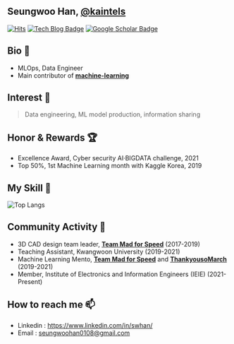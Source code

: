 ## Seungwoo Han, [@kaintels](https://github.com/kaintels)
[![Hits](https://hits.seeyoufarm.com/api/count/incr/badge.svg?url=https%3A%2F%2Fgithub.com%2FKaintels&)](https://hits.seeyoufarm.com)
[![Tech Blog Badge](http://img.shields.io/badge/-Tech%20blog-black?style=flat-square&logo=github&link=https://swhme.tistory.com/)](https://swhme.tistory.com/)
[![Google Scholar Badge](https://img.shields.io/badge/-Scholar-4285f4?style=flat-square&logo=google-scholar&logoColor=white&link=https://scholar.google.com/citations?user=NWbfyKYAAAAJ&hl)](https://scholar.google.com/citations?user=NWbfyKYAAAAJ&hl)

## Bio 📘 
- MLOps, Data Engineer
- Main contributor of [**machine-learning**](https://github.com/teddylee777/machine-learning)

## Interest 🔎
> Data engineering, ML model production, information sharing

## Honor & Rewards 🏆
- Excellence Award, Cyber security AI·BIGDATA challenge, 2021
- Top 50%, 1st Machine Learning month with Kaggle Korea, 2019

## My Skill 📙
![Top Langs](https://github-readme-stats.vercel.app/api/top-langs/?username=kaintels&hide=scss,html,css,jupyter%20notebook&layout=compact&langs_count=10)

## Community Activity 👯

- 3D CAD design team leader, [**Team Mad for Speed**](https://www.facebook.com/teammfs/) (2017-2019)
- Teaching Assistant, Kwangwoon University (2019-2021)
- Machine Learning Mento, [**Team Mad for Speed**](https://www.facebook.com/teammfs/) and [**ThankyousoMarch**](https://th3.co.kr/) (2019-2021)
- Member, Institute of Electronics and Information Engineers (IEIE) (2021-Present)

## How to reach me 📫

- Linkedin : https://www.linkedin.com/in/swhan/
- Email : seungwoohan0108@gmail.com
